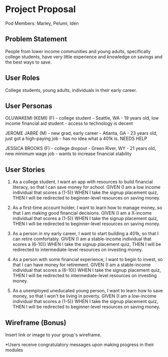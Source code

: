 # Project Proposal

Pod Members: Marley, Pelumi, Iden

## Problem Statement

People from lower income communities and young adults, specifically college students, have very little experience and knowledge on savings and the best ways to save. 

## User Roles

College students, young adults, individuals in their early career.

## User Personas

OLUWAKEMI (KEMI) (F)
    - college student
    - Seattle, WA
    - 19 years old, low income financial aid student
    - access to technology is decent

JEROME JABRÉ (M)
    - new grad, early career
    - Atlanta, GA
    - 23 years old, just got a high-paying job
    - has no idea what a 401k is. NEEDS HELP

JESSICA BROOKS (F)
    - college dropout
    - Green River, WY
    - 21 years old, new minimum wage job
    - wants to increase financial stability


## User Stories


1. As a college student, I want an app with resources to build financial literacy, so that I can save money for school.
GIVEN {I am a low income individual that scores a (1-5)} WHEN I take the signup placement quiz, THEN I will be redirected to beginner-level resources on saving money.

2. As a first-time account holder, I want to learn how to manage money, so that I am making good financial decisions.
GIVEN {I am a X-income individual that scores a (1-5)} WHEN I take the signup placement quiz, THEN I will be redirected to beginner-level resources on saving money.

3. As a person in my early career, I want to start building a 401k, so that I can retire comfortably.
GIVEN {I am a stable-income individual that scores a (6-10)} WHEN I take the signup placement quiz, THEN I will be redirected to intermediate-level resources on investing money.

4. As a person with some financial experience, I want to begin to invest, so that I can have money for retirement.
GIVEN {I am a stable-income individual that scores a (6-10)} WHEN I take the signup placement quiz, THEN I will be redirected to intermediate-level resources on investing money.

5. As a unemployed uneducated young person, I want to learn how to save money, so that I won't be living in poverty.
GIVEN {I am a low-income individual that scores a (1-5)} WHEN I take the signup placement quiz, THEN I will be redirected to beginner-level resources on saving money.


## Wireframe (Bonus)

Insert link or image to your group's wireframe. 

*Users receive congratulatory messages upon making progress in their modules